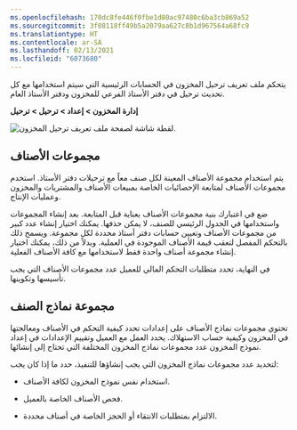 ```yaml
---
ms.openlocfilehash: 170dc8fe446f0fbe1d80ac97480c6ba3cb869a52
ms.sourcegitcommit: 3f08118ff49b5a2079aa627c8b1d967564a68fc9
ms.translationtype: HT
ms.contentlocale: ar-SA
ms.lasthandoff: 02/13/2021
ms.locfileid: "6073680"
---
```

يتحكم ملف تعريف ترحيل المخزون في الحسابات الرئيسية التي سيتم استخدامها مع كل تحديث ترحيل في دفتر الأستاذ الفرعي للمخزون ودفتر الأستاذ العام.

**إدارة المخزون > إعداد > ترحيل > ترحيل**

![لقطة شاشة لصفحة ملف تعريف ترحيل المخزون.](../media/inventory-posting-profile.png) 



## <a name="item-groups"></a>مجموعات الأصناف

يتم استخدام مجموعة الأصناف المعينة لكل صنف معاً مع ترحيلات دفتر الأستاذ. استخدم مجموعات الأصناف لمتابعة الإحصائيات الخاصة بمبيعات الأصناف والمشتريات والمخزون وعمليات الإنتاج.

ضع في اعتبارك بنية مجموعات الأصناف بعناية قبل المتابعة. بعد إنشاء المجموعات واستخدامها في الجدول الرئيسي للصنف، لا يمكن حذفها. يمكنك اختيار إنشاء عدد كبير من مجموعات الأصناف وتعيين حسابات دفتر أستاذ محددة لكل مجموعة. ويسمح ذلك بالتحكم المفصل لتعقب قيمة الأصناف الموجودة في العملية.
وبدلاً من ذلك، يمكنك اختيار إنشاء مجموعة أصناف واحدة فقط لاستخدامها مع كافة الأصناف الفعلية.

في النهاية، تحدد متطلبات التحكم المالي للعميل عدد مجموعات الأصناف التي يجب تأسيسها وتكوينها.

## <a name="item-model-group"></a>مجموعة نماذج الصنف

تحتوي مجموعات نماذج الأصناف على إعدادات تحدد كيفية التحكم في الأصناف ومعالجتها في المخزون وكيفية حساب الاستهلاك.
يحدد العمل مع العميل وتقييم الإعدادات في إعداد نموذج المخزون عدد مجموعات نماذج المخزون المختلفة التي تحتاج إلى إنشائها.

لتحديد عدد مجموعات نماذج المخزون التي يجب إنشاؤها للتنفيذ، حدد ما إذا كان يجب:

-   استخدام نفس نموذج المخزون لكافة الأصناف.

-   فحص الأصناف الخاصة بالعميل.

-   الالتزام بمتطلبات الانتقاء أو الحجز الخاصة في أصناف محددة.
